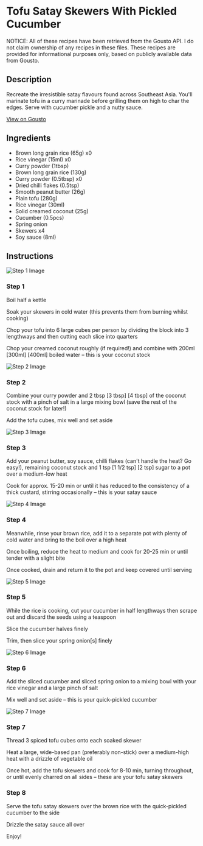 # Tofu Satay Skewers With Pickled Cucumber

NOTICE: All of these recipes have been retrieved from the Gousto API. I do not claim ownership of any recipes in these files. These recipes are provided for informational purposes only, based on publicly available data from Gousto.

## Description

Recreate the irresistible satay flavours found across Southeast Asia. You'll marinate tofu in a curry marinade before grilling them on high to char the edges. Serve with cucumber pickle and a nutty sauce. 

[View on Gousto](https://www.gousto.co.uk/recipes/cookbook/tofu-satay-skewers-with-pickled-cucumber)

## Ingredients

- Brown long grain rice (65g) x0
- Rice vinegar (15ml) x0
- Curry powder (1tbsp)
- Brown long grain rice (130g)
- Curry powder (0.5tbsp) x0
- Dried chilli flakes (0.5tsp)
- Smooth peanut butter (26g)
- Plain tofu (280g)
- Rice vinegar (30ml)
- Solid creamed coconut (25g)
- Cucumber (0.5pcs)
- Spring onion
- Skewers x4
- Soy sauce (8ml)

## Instructions

![Step 1 Image](https://production-media.gousto.co.uk/cms/recipe-step-image/step-1-1637067255279-x200.jpg)

### Step 1

Boil half a kettle

Soak your skewers in cold water (this prevents them from burning whilst cooking)

Chop your tofu into 6 large cubes per person by dividing the block into 3 lengthways and then cutting each slice into quarters

Chop your creamed coconut roughly (if required!) and combine with 200ml <span class="text-purple">[300ml]</span> <span class="text-danger">[400ml] </span>boiled water – this is your coconut stock

![Step 2 Image](https://production-media.gousto.co.uk/cms/recipe-step-image/step-2-1637067266970-x200.jpg)

### Step 2

Combine your curry powder and 2 tbsp<span class="text-purple"> [3 tbsp]</span> <span class="text-danger">[4 tbsp]</span> of the coconut stock with a pinch of salt in a large mixing bowl (save the rest of the coconut stock for later!)

Add the tofu cubes, mix well and set aside

![Step 3 Image](https://production-media.gousto.co.uk/cms/recipe-step-image/step-3-1637067282842-x200.jpg)

### Step 3

Add your peanut butter, soy sauce, chilli flakes (can't handle the heat? Go easy!), remaining coconut stock and 1 tsp <span class="text-purple">[1 1/2 tsp]</span> <span class="text-danger">[2 tsp]</span> sugar to a pot over a medium-low heat

Cook for approx. 15-20 min or until it has reduced to the consistency of a thick custard, stirring occasionally – this is your satay sauce

![Step 4 Image](https://production-media.gousto.co.uk/cms/recipe-step-image/step-4-1637067294983-x200.jpg)

### Step 4

Meanwhile, rinse your brown rice, add it to a separate pot with plenty of cold water and bring to the boil over a high heat

Once boiling, reduce the heat to medium and cook for 20-25 min or until tender with a slight bite

Once cooked, drain and return it to the pot and keep covered until serving

![Step 5 Image](https://production-media.gousto.co.uk/cms/recipe-step-image/step-5-1637067310360-x200.jpg)

### Step 5

While the rice is cooking, cut your cucumber in half lengthways then scrape out and discard the seeds using a teaspoon

Slice the cucumber halves finely

Trim, then slice your spring onion[s]<span class="text-danger"> </span>finely

![Step 6 Image](https://production-media.gousto.co.uk/cms/recipe-step-image/step-6-1637067321732-x200.jpg)

### Step 6

Add the sliced cucumber and sliced spring onion to a mixing bowl with your rice vinegar and a large pinch of salt

Mix well and set aside – this is your quick-pickled cucumber

![Step 7 Image](https://production-media.gousto.co.uk/cms/recipe-step-image/step-7-1637067333852-x200.jpg)

### Step 7

Thread 3 spiced tofu cubes onto each soaked skewer

Heat a large, wide-based pan (preferably non-stick) over a medium-high heat with a drizzle of vegetable oil

Once hot, add the tofu skewers and cook for 8-10 min, turning throughout, or until evenly charred on all sides – these are your tofu satay skewers

### Step 8

Serve the tofu satay skewers over the brown rice with the quick-pickled cucumber to the side

Drizzle the satay sauce all over

Enjoy!

